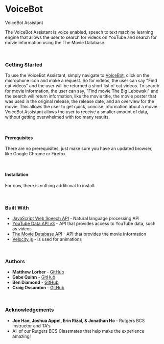 # VoiceBot
VoiceBot Assistant
<br>
<p>The VoiceBot Assistant is voice enabled, speech to text machine learning engine that allows the user to search for videos on YouTube and search for movie information using the The Movie Database.</p>
<br>
<h3>Getting Started</h3>
<p>To use the VoiceBot Assistant, simply navigate to <a href="https://sandman105.github.io/VoiceBot" rel="nofollow">VoiceBot</a>, click on the microphone icon and make a request. So for videos, the user can say "Find cat videos" and the user will be returned a short list of cat videos. To search for movie information, the user can say, "Find movie The Big Lebowski" and the search will return information, like the movie title, the movie poster that was used in the original release, the release date, and an overview for the movie. This allows the user to get quick, concise information about a movie. VoiceBot Assistant allows the user to receive a smaller amount of data, without getting overwhelmed with too many results.</p>
<br>
<h4>Prerequisites</h4>
<p>There are no prerequisites, just make sure you have an updated browser, like Google Chrome or Firefox.</p>
<br>
<h4>Installation</h4>
<p>For now, there is nothing additional to install.</p>
<br>
<h3>Built With</h3>
<ul>
<li><a href="https://developers.google.com/web/updates/2013/01/Voice-Driven-Web-Apps-Introduction-to-the-Web-Speech-API" rel="nofollow">JavaScript Web Speech API</a> - Natural language processing API</li>
<li><a href="https://console.developers.google.com/apis/library/youtube.googleapis.com?filter=category%3Ayoutube&id=125bab65-cfb6-4f25-9826-4dcc309bc508&project=voice-bot-255517&authuser=1" rel="nofollow">YouTube Data API v3</a> - API that provides access to YouTube data, such as videos</li>
<li><a href="https://www.themoviedb.org/documentation/api" rel="nofollow">The Movie Database API</a> - API that provides the movie information</li>
<li><a href="http://velocityjs.org" rel="nofollow">Velocity.js</a> - is used for animations</li>
</ul>
<br>
<h3>Authors</h3>
<ul>
<li><strong>Matthew Lorber</strong> - <a href="https://github.com/matthew-lorber">GitHub</a></li>
<li><strong>Gabe Quinn</strong> - <a href="https://github.com/gquinn1011">GitHub</a></li>
<li><strong>Ben Diamond</strong> - <a href="https://github.com/darkcypher777">GitHub</a></li>
<li><strong>Craig Ossandon</strong> - <a href="https://github.com/sandman105">GitHub</a></li>
</ul>
<br>
<h3>Acknowledgements</h3>
<ul>
<li><strong>Joe Han, Joshua Appel, Erin Rizal, & Jonathan Ho</strong> - Rutgers BCS Instructor and TA's</li>
<li>All of our Rutgers BCS Classmates that help make the experience amazing!</li>

